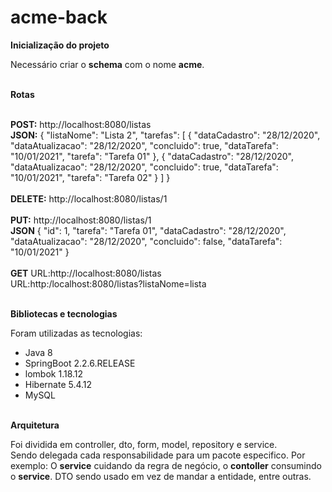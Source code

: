 # acme-back

<div>
 <b>Inicialização do projeto</b>
  <p>Necessário criar o <strong>schema</strong> com o nome <b>acme</b>.<br>
</div>
<br>
<div>
  <b>Rotas</b>
  <p>
    <br>
    <b>POST:</b> http://localhost:8080/listas<br>
    <b>JSON:</b>
    	{
        "listaNome": "Lista 2",
        "tarefas": [
          {
            "dataCadastro": "28/12/2020",
            "dataAtualizacao": "28/12/2020",
            "concluido": true,
            "dataTarefa": "10/01/2021",
            "tarefa": "Tarefa 01"
          },
            {
             "dataCadastro": "28/12/2020",
             "dataAtualizacao": "28/12/2020",
             "concluido": true,
             "dataTarefa": "10/01/2021",
             "tarefa": "Tarefa 02"
          }
    	]
	  }
<br><br>
    <b>DELETE:</b> http://localhost:8080/listas/1<br><br>
    <b>PUT:</b> http://localhost:8080/listas/1<br>
    <b>JSON</b>
    {
      "id": 1,
      "tarefa": "Tarefa 01",
      "dataCadastro": "28/12/2020",
      "dataAtualizacao": "28/12/2020",
      "concluido": false,
      "dataTarefa": "10/01/2021"
    }<br><br>
    <b>GET</b>
    URL:http://localhost:8080/listas<br>
    URL:http:/localhost:8080/listas?listaNome=lista
   </p>
</div>

<br>
<div>
 <b>Bibliotecas e tecnologias</b>
  <p>
    Foram utilizadas as tecnologias: 
    <ul>
      <li>Java 8</li>
      <li>SpringBoot 2.2.6.RELEASE</li>
      <li>lombok 1.18.12</li>
      <li>Hibernate 5.4.12</li>
      <li>MySQL</li>
    </ul>
   </p>
</div>
<br>
<div>
<b>Arquitetura</b>
<p>
  Foi dividida em controller, dto, form, model, repository e service.<br>
  Sendo delegada cada responsabilidade para um pacote especifico. Por exemplo:
  O <b>service</b> cuidando da regra de negócio, o <b>contoller</b> consumindo o <b>service</b>.
  DTO sendo usado em vez de mandar a entidade, entre outras.
  </p>
</div>
